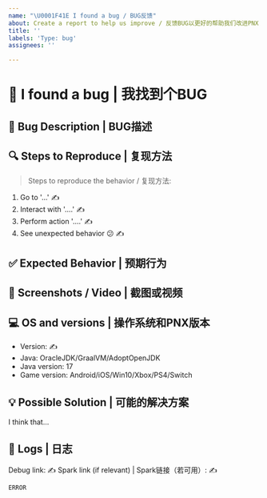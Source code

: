 ```yaml
---
name: "\U0001F41E I found a bug / BUG反馈" 
about: Create a report to help us improve / 反馈BUG以更好的帮助我们改进PNX
title: ''
labels: 'Type: bug'
assignees: ''

---
```


# 🐞 I found a bug | 我找到个BUG

<!--
👉 This template is helpful, but you may erase everything if you can express the issue clearly 
👉 该模板用于高效的表达问题，如果您能清楚的描述问题也可无需使用该模板的内容
-->

## 📝 Bug Description | BUG描述
<!-- 
Could you please furnish us with a concise and well-detailed description ?
如果可以请在下方添加针对该BUG的描述
-->

## 🔍 Steps to Reproduce | 复现方法
> Steps to reproduce the behavior / 复现方法:
<!-- It would be helpful if we understood the steps you took to achieve this. This is an example -->
<!-- 下方为一个示例，请根据实际情况修改 -->

1. Go to '...' ✍
2. Interact with '....' ✍
3. Perform action '....' ✍
4. See unexpected behavior 😕 ✍

## ✅ Expected Behavior | 预期行为
<!-- A description that is both clear and succinct, outlining your anticipated outcome. -->
<!-- 您可通过简洁的描述概述预期行为 -->

## 📸 Screenshots / Video | 截图或视频
<!--To enhance the illustration of your issues, it is recommended to include a screenshot or even a video. If you don't provide one, there is a high likelihood that your issues will remain unconfirmed.-->
<!--如果可以的话，请附带上相关截图或视频记录，这样将更好的帮助我们解决您遇到的问题-->

## 💻 OS and versions | 操作系统和PNX版本
<!--Try to do the `version command` in your game or on the server console this command will give you the information-->
<!--请试试在您的服务器控制台上使用`version`指令，服务器将会输出相关版本信息等-->
* Version: ✍
* Java: OracleJDK/GraalVM/AdoptOpenJDK <!-- Delete the ones that don't fit / 删除不合适的 -->
* Java version: 17 <!-- Default / 默认 -->
* Game version: Android/iOS/Win10/Xbox/PS4/Switch <!-- Delete the ones that don't fit / 删除不合适的 -->

## 💡 Possible Solution | 可能的解决方案
<!-- 
If you have any initial thoughts on how to solve this bug, please share them here. 
如果你对BUG有什么好的解决想法等，可以在此分享你的观点
-->

I think that...

## 📝 Logs | 日志
<!-- 
If you encounter an error in your console, you can share it as a message under the "ERROR" category. Just replace the word "ERROR" and then paste the error details into the message. 
如果在控制台上发现的错误日志，你可以将其复制黏贴至下面的内容栏中以便我们更好的进行分析和描述问题细节
-->
<!--
Use https://hastebin.com for big logs or dumps / 对于体积过大的日志和dump文件，请使用https://hastebin.com
Or use Spark / 或使用Spark
-->

Debug link: ✍ <!-- Optional / 可选 -->
Spark link (if relevant) | Spark链接（若可用）: ✍ <!-- Optional / 可选 -->

```error
ERROR
```
